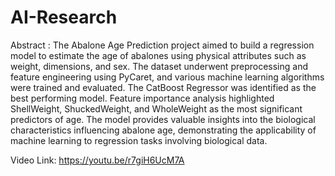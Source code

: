 # AI-Research

Abstract :
The Abalone Age Prediction project aimed to build a regression model to estimate the age of abalones using physical attributes such as weight, dimensions, and sex. The dataset underwent preprocessing and feature engineering using PyCaret, and various machine learning algorithms were trained and evaluated. The CatBoost Regressor was identified as the best performing model. Feature importance analysis highlighted ShellWeight, ShuckedWeight, and WholeWeight as the most significant predictors of age. The model provides valuable insights into the biological characteristics influencing abalone age, demonstrating the applicability of machine learning to regression tasks involving biological data.

Video Link: 
https://youtu.be/r7giH6UcM7A
